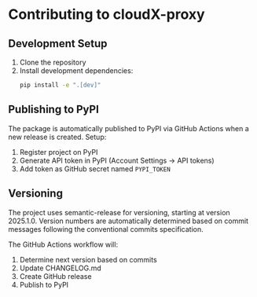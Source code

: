 # Contributing to cloudX-proxy

## Development Setup

1. Clone the repository
2. Install development dependencies:
   ```bash
   pip install -e ".[dev]"
   ```

## Publishing to PyPI

The package is automatically published to PyPI via GitHub Actions when a new release is created. Setup:

1. Register project on PyPI
2. Generate API token in PyPI (Account Settings → API tokens)
3. Add token as GitHub secret named `PYPI_TOKEN`

## Versioning

The project uses semantic-release for versioning, starting at version 2025.1.0. Version numbers are automatically determined based on commit messages following the conventional commits specification.

The GitHub Actions workflow will:
1. Determine next version based on commits
2. Update CHANGELOG.md
3. Create GitHub release
4. Publish to PyPI
